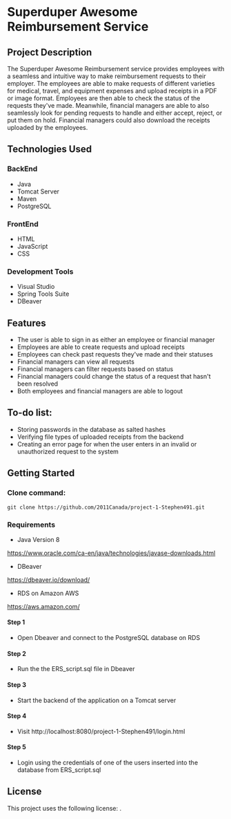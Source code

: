 # Superduper Awesome Reimbursement Service

## Project Description

The Superduper Awesome Reimbursement service provides employees with a seamless and intuitive 
way to make reimbursement requests to their employer. The employees are able to make requests of
different varieties for medical, travel, and equipment expenses and upload receipts in a PDF or image format.
Employees are then able to check the status of the requests they've made. Meanwhile, financial managers are able to
also seamlessly look for pending requests to handle and either accept, reject, or put them on hold. Financial managers
could also download the receipts uploaded by the employees. 

## Technologies Used

### BackEnd

* Java
* Tomcat Server
* Maven
* PostgreSQL

### FrontEnd

* HTML
* JavaScript
* CSS

### Development Tools

* Visual Studio
* Spring Tools Suite
* DBeaver

## Features

* The user is able to sign in as either an employee or financial manager
* Employees are able to create requests and upload receipts
* Employees can check past requests they've made and their statuses
* Financial managers can view all requests 
* Financial managers can filter requests based on status
* Financial managers could change the status of a request that hasn't been resolved 
* Both employees and financial managers are able to logout

## To-do list:

* Storing passwords in the database as salted hashes
* Verifying file types of uploaded receipts from the backend 
* Creating an error page for when the user enters in an invalid or unauthorized request to the system 

## Getting Started

### Clone command:
```
git clone https://github.com/2011Canada/project-1-Stephen491.git
```

### Requirements

* Java Version 8

[<https://www.oracle.com/ca-en/java/technologies/javase-downloads.html>](https://www.oracle.com/ca-en/java/technologies/javase-downloads.html)

* DBeaver

[<https://dbeaver.io/download/>](https://dbeaver.io/download/)

* RDS on Amazon AWS 

[<https://aws.amazon.com/>](https://aws.amazon.com/)

#### Step 1
* Open Dbeaver and connect to the PostgreSQL database on RDS 

#### Step 2
* Run the the ERS_script.sql file in Dbeaver

#### Step 3
* Start the backend of the application on a Tomcat server 

#### Step 4
* Visit http://localhost:8080/project-1-Stephen491/login.html

#### Step 5
* Login using the credentials of one of the users inserted into the database from ERS_script.sql


## License

This project uses the following license: [<GNU GENERAL PUBLIC LICENSE>](<https://www.gnu.org/licenses/gpl-3.0.en.html>).
